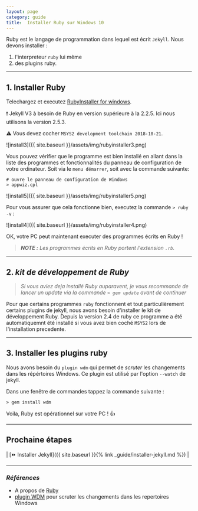 ```yaml
---
layout: page  
category: guide
title:  Installer Ruby sur Windows 10
---
```

Ruby est le langage de programmation dans lequel est écrit `Jekyll`. Nous devons installer :

1. l'interpreteur `ruby` lui même
1. des plugins ruby.

---

## 1. Installer Ruby

Telechargez et executez [RubyInstaller for windows](https://rubyinstaller.org/downloads/).

:exclamation: Jekyll V3 à besoin de Ruby en version supérieure à la 2.2.5. Ici nous utilisons la version 2.5.3.

:warning:  Vous devez cocher `MSYS2 development toolchain 2018-10-21`.

![install3]({{ site.baseurl }}/assets/img/rubyinstaller3.png)

Vous pouvez vérifier que le programme est bien installé en allant dans la liste des programmes et fonctionnalités du panneau de configuration de votre ordinateur. Soit via le `menu démarrer`, soit avec la commande suivante: 

``` shell
# ouvre le panneau de configuration de Windows
> appwiz.cpl 
``` 

![install5]({{ site.baseurl }}/assets/img/rubyinstaller5.png)

Pour vous assurer que cela fonctionne bien, executez la commande `> ruby -v` :

![install4]({{ site.baseurl }}/assets/img/rubyinstaller4.png)

OK, votre PC peut maintenant executer des programmes écrits en Ruby !

> _**NOTE :** Les programmes écrits en Ruby portent l'extension `.rb`._

---

## 2. _kit de développement de Ruby_

> _Si vous aviez deja installé Ruby auparavent, je vous recommande de lancer un update via la commande `> gem update` avant de continuer_

Pour que certains programmes `ruby` fonctionnent et tout particulièrement certains plugins de jekyll, nous avons besoin d'installer le kit de développement Ruby. Depuis la version 2.4 de ruby ce programme a été automatiquemnt été installé si vous avez bien coché `MSYS2` lors de l'installation precedente.

---

## 3. Installer les plugins ruby

Nous avons besoin du `plugin wdm` qui permet de _scruter_ les changements dans les répértoires Windows. Ce plugin est utilisé par l'option `--watch` de jekyll.

Dans une fenêtre de commandes tappez la commande suivante :

``` shell
> gem install wdm
```

Voila, Ruby est opérationnel sur votre PC ! :+1:

---

## Prochaine étapes

| [:fast_forward: Installer Jekyll]({{ site.baseurl }}{% link _guide/installer-jekyll.md %}) |

---

### _Références_

* A propos de [Ruby](https://www.ruby-lang.org/fr/about/)
* [plugin WDM](https://github.com/Maher4Ever/wdm) pour scruter les changements dans les repertoires Windows
